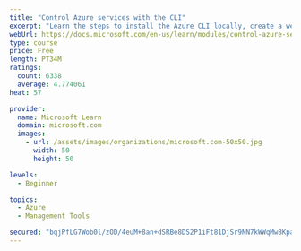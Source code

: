 ```yaml
---
title: "Control Azure services with the CLI"
excerpt: "Learn the steps to install the Azure CLI locally, create a website, and manage Azure resources using the CLI."
webUrl: https://docs.microsoft.com/en-us/learn/modules/control-azure-services-with-cli/
type: course
price: Free
length: PT34M
ratings:
  count: 6338
  average: 4.774061
heat: 57

provider:
  name: Microsoft Learn
  domain: microsoft.com
  images:
    - url: /assets/images/organizations/microsoft.com-50x50.jpg
      width: 50
      height: 50

levels:
  - Beginner

topics:
  - Azure
  - Management Tools

secured: "bqjPfLG7Wob0l/zOD/4euM+8an+dSRBe8DS2P1iFt81DjSr9NN7kWWqMw8KpaKUjPVstKicr82Vg7qiHZbLj6sNc3pGYWUDdxfR8f0PW/GJlUSNYeO6J2p0PnIBt+miswhAsxTyXzzf9fC44BR9mB+y/tETCx1WQj7oy9zScRiEM3S++ukkdRM/tVHjxJL2OVV7E8wO7pCrTKiWXwzO0QtDbuIaJTQaeOSY3BSkHCUTGdORJvXeB02I4B+MTr4JnKrYLyYK0zwMtlfC6BFnvFObd4qpv/WDpeGosCkIJWtQQbx+I2sLPZM/LiYqu7SQi7pBfp2la2mpqnpPK/1w1V9jsFI8LbSl3YfkAfANF7p5yBNrSUb09wIQ4VWsK2o8bohS9KU8zTv8Sj1JppuH078aSYpy2TDbA1dYCN2Ib+j8=;xM/o+8ICot+/KjSJa2gutA=="
---
```


